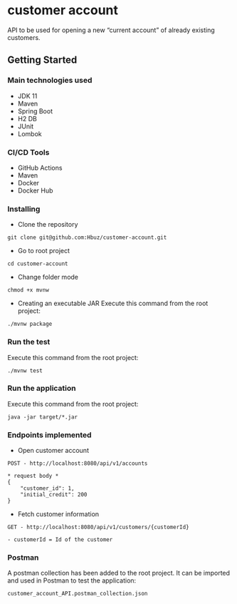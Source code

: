 # customer account
API to be used for opening a new “current account” of already existing
customers.

## Getting Started


### Main technologies used
- JDK 11
- Maven
- Spring Boot
- H2 DB
- JUnit
- Lombok

### CI/CD Tools
- GitHub Actions
- Maven
- Docker
- Docker Hub


### Installing
* Clone the repository
```
git clone git@github.com:Hbuz/customer-account.git
```

* Go to root project
```
cd customer-account
```

* Change folder mode
```
chmod +x mvnw
```

* Creating an executable JAR
  Execute this command from the root project:
```
./mvnw package
```

### Run the test
Execute this command from the root project:
```
./mvnw test
```

### Run the application
Execute this command from the root project:
```
java -jar target/*.jar
```

### Endpoints implemented
* Open customer account
```
POST - http://localhost:8080/api/v1/accounts

* request body *
{
    "customer_id": 1,
    "initial_credit": 200
}
```

* Fetch customer information
```
GET - http://localhost:8080/api/v1/customers/{customerId}

- customerId = Id of the customer
```


### Postman
A postman collection has been added to the root project. It can be imported and used in Postman to test the application:

```customer_account_API.postman_collection.json```
